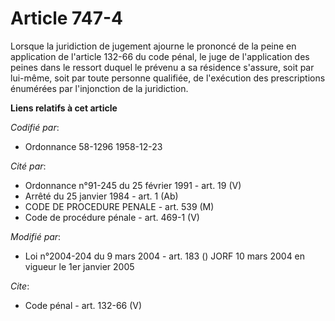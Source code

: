 # Article 747-4

Lorsque la juridiction de jugement ajourne le prononcé de la peine en application de l'article 132-66 du code pénal, le juge
de l'application des peines dans le ressort duquel le prévenu a sa résidence s'assure, soit par lui-même, soit par toute
personne qualifiée, de l'exécution des prescriptions énumérées par l'injonction de la juridiction.

**Liens relatifs à cet article**

_Codifié par_:

  - Ordonnance 58-1296 1958-12-23

_Cité par_:

  - Ordonnance n°91-245 du 25 février 1991 - art. 19 (V)
  - Arrêté du 25 janvier 1984 - art. 1 (Ab)
  - CODE DE PROCEDURE PENALE - art. 539 (M)
  - Code de procédure pénale - art. 469-1 (V)

_Modifié par_:

  - Loi n°2004-204 du 9 mars 2004 - art. 183 () JORF 10 mars 2004 en vigueur le 1er janvier 2005

_Cite_:

  - Code pénal - art. 132-66 (V)
